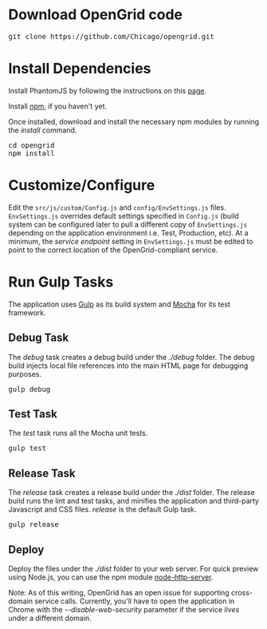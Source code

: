 # Download OpenGrid code
<pre>
git clone https://github.com/Chicago/opengrid.git
</pre>

# Install Dependencies
Install PhantomJS by following the instructions on this [page](http://phantomjs.org/download.html).

Install [npm](https://www.npmjs.com/package/npm), if you haven't yet.

Once installed, download and install the necessary npm modules by running the *install* command.
<pre>
cd opengrid
npm install
</pre>

# Customize/Configure
Edit the `src/js/custom/Config.js` and `config/EnvSettings.js` files. `EnvSettings.js` overrides default settings specified in `Config.js` (build system can be configured later to pull a different copy of `EnvSettings.js` depending on the application environment i.e. Test, Production, etc). At a minimum, the *service endpoint* setting in `EnvSettings.js` must be edited to point to the correct location of the OpenGrid-compliant service.


# Run Gulp Tasks
The application uses [Gulp](http://gulpjs.com/) as its build system and [Mocha](https://mochajs.org/) for its test framework.
## Debug Task
The *debug* task creates a debug build under the *./debug* folder. The debug build injects local file references into the main HTML page for debugging purposes.
<pre>
gulp debug
</pre>
## Test Task
The *test* task runs all the Mocha unit tests.
<pre>
gulp test
</pre>
## Release Task
The *release* task creates a release build under the *./dist* folder. The release build runs the lint and test tasks, and minifies the application and third-party Javascript and CSS files. *release* is the default Gulp task.
<pre>
gulp release
</pre>
## Deploy
Deploy the files under the *./dist* folder to your web server. For quick preview using Node.js, you can use the npm module [node-http-server](https://www.npmjs.com/package/node-http-server). 

Note: As of this writing, OpenGrid has an open issue for supporting cross-domain service calls. Currently, you'll have to open the application in Chrome with the *--disable-web-security* parameter if the service *lives* under a different domain.
